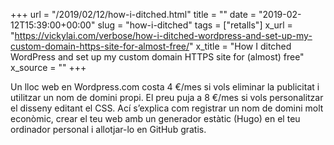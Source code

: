 +++
url = "/2019/02/12/how-i-ditched.html"
title = ""
date = "2019-02-12T15:39:00+00:00"
slug = "how-i-ditched"
tags = ["retalls"]
x_url = "https://vickylai.com/verbose/how-i-ditched-wordpress-and-set-up-my-custom-domain-https-site-for-almost-free/"
x_title = "How I ditched WordPress and set up my custom domain HTTPS site for (almost) free"
x_source = ""
+++


Un lloc web en Wordpress.com costa 4 €/mes si vols eliminar la publicitat i utilitzar un nom de domini propi. El preu puja a 8 €/mes si vols personalitzar el disseny editant el CSS. Ací s’explica com registrar un nom de domini molt econòmic, crear el teu web amb un generador estàtic (Hugo) en el teu ordinador personal i allotjar-lo en GitHub gratis.

